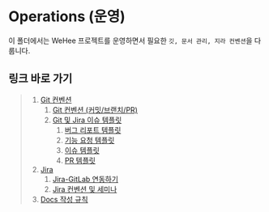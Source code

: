 # Operations (운영)

이 폴더에서는 WeHee 프로젝트를 운영하면서 필요한 `깃, 문서 관리, 지라 컨벤션`을 다룹니다.

## 링크 바로 가기

> 1. [Git 컨벤션](git/README.md)
>    1. [Git 컨벤션 (커밋/브랜치/PR)](git/README.md)
>    2. [Git 및 Jira 이슈 템플릿](git/templates/README.md)
>       1. [버그 리포트 템플릿](git/templates/bug-report-template.md)
>       2. [기능 요청 템플릿](git/templates/feature-request-template.md)
>       3. [이슈 템플릿](git/templates/issue-template.md)
>       4. [PR 템플릿](git/templates/pull-request-template.md)
> 2. [Jira](jira/README.md)
>    1. [Jira-GitLab 연동하기](jira/jira-gitlab-integration.md)
>    2. [Jira 컨벤션 및 세미나](jira/jira-conventions-seminar.md)
> 3. [Docs 작성 규칙](docs/README.md)